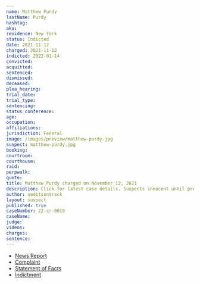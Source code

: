 ```yaml
---
name: Matthew Purdy
lastName: Purdy
hashtag:
aka:
residence: New York
status: Indicted
date: 2021-11-12
charged: 2021-11-12
indicted: 2022-01-14
convicted:
acquitted:
sentenced:
dismissed:
deceased:
plea_hearing:
trial_date:
trial_type:
sentencing:
status_conference:
age:
occupation:
affiliations:
jurisdiction: Federal
image: /images/preview/matthew-purdy.jpg
suspect: matthew-purdy.jpg
booking:
courtroom:
courthouse:
raid:
perpwalk:
quote:
title: Matthew Purdy charged on November 12, 2021
description: Click for latest case details. Suspects innocent until proven guilty.
author: seditiontrack
layout: suspect
published: true
caseNumber: 22-cr-0019
caseName:
judge:
videos:
charges:
sentence:
---
```

- [News Report](https://www.wusa9.com/article/news/national/capitol-riots/peep-my-war-cry-new-york-man-gregory-purdy-bragged-about-leading-charge-through-capitol-police-lines-doj-says-matthew-purdy-robert-turner/65-f697cef2-cf4b-4ca9-a5ad-699bb7662639)
- [Complaint](https://www.justice.gov/usao-dc/case-multi-defendant/file/1458951/download)
- [Statement of Facts](https://www.justice.gov/usao-dc/case-multi-defendant/file/1458956/download)
- [Indictment](https://extremism.gwu.edu/sites/g/files/zaxdzs2191/f/Gregory%20Purdy%20Matthew%20Purdy%20and%20Robert%20Turner%20Indictment.pdf)
